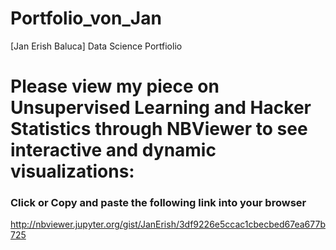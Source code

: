 # Portfolio_von_Jan
[Jan Erish Baluca] Data Science Portfiolio


# Please view my piece on Unsupervised Learning and Hacker Statistics through NBViewer to see interactive and dynamic visualizations:

### Click or Copy and paste the following link into your browser
http://nbviewer.jupyter.org/gist/JanErish/3df9226e5ccac1cbecbed67ea677b725
